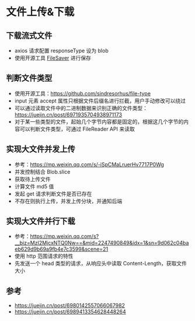 # 文件上传&下载

## 下载流式文件

- axios 请求配置 responseType 设为 blob
- 使用开源工具 [FileSaver](https://github.com/eligrey/FileSaver.js) 进行保存

## 判断文件类型

- 使用开源工具：<https://github.com/sindresorhus/file-type>
- input 元素 accept 属性只根据文件后缀名进行拦截，用户手动修改可以绕过
- 可以通过读取文件中的二进制数据来识别正确的文件类型：https://juejin.cn/post/6971935704938971173
- 对于某一些类型的文件，起始几个字节内容都是固定的，根据这几个字节的内容可以判断文件类型，可通过 FileReader API 来读取

## 实现大文件并发上传

- 参考：<https://mp.weixin.qq.com/s/-iSpCMaLruerHv7717P0Wg>
- 并发控制结合 Blob.slice
- 获取待上传文件
- 计算文件 md5 值
- 发起 get 请求判断文件是否已存在
- 不存在则执行上传，并发上传分块，并通知后端

## 实现大文件并行下载

- 参考：<https://mp.weixin.qq.com/s?__biz=MzI2MjcxNTQ0Nw==&mid=2247490849&idx=1&sn=9d062c04baeb629d9b69a9fb4e7c3599&scene=21>
- 使用 http 范围请求的特性
- 先发送一个 head 类型的请求，从响应头中读取 Content-Length，获取文件大小

## 参考

- <https://juejin.cn/post/6980142557066067982>
- <https://juejin.cn/post/6989413354628448264>
